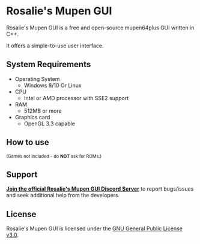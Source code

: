 # Rosalie's Mupen GUI

Rosalie's Mupen GUI is a free and open-source mupen64plus GUI written in C++.

It offers a simple-to-use user interface.

## System Requirements

* Operating System
  * Windows 8/10 Or Linux
* CPU
  * Intel or AMD processor with SSE2 support
* RAM
  * 512MB or more
* Graphics card
  * OpenGL 3.3 capable

## How to use

<sub>(Games not included - do **NOT** ask for ROMs.)</sub>

## Support

[**Join the official Rosalie's Mupen GUI Discord Server**](https://discord.gg/PdFNesY) to report bugs/issues and seek additional help from the developers.

## License

Rosalie's Mupen GUI is licensed under the [GNU General Public License v3.0](https://www.gnu.org/licenses/gpl-3.0.en.html).